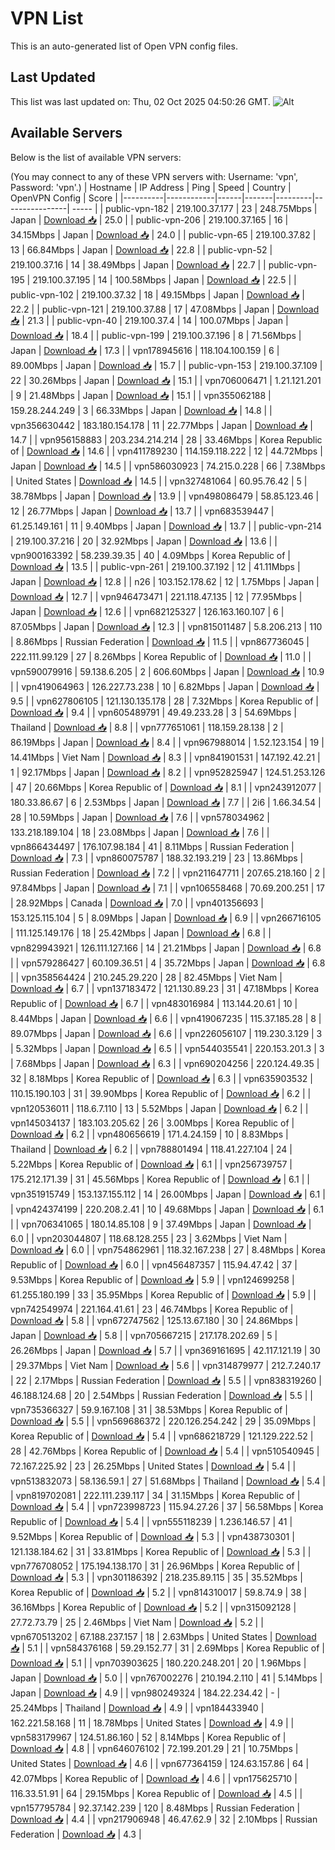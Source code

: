 # VPN List

This is an auto-generated list of Open VPN config files.

## Last Updated

This list was last updated on: Thu, 02 Oct 2025 04:50:26 GMT.
![Alt](https://repobeats.axiom.co/api/embed/186b98318ef1479477931607c1ad7d823f12451f.svg "Repobeats analytics image")

## Available Servers

Below is the list of available VPN servers:

(You may connect to any of these VPN servers with: Username: 'vpn', Password: 'vpn'.)
| Hostname | IP Address | Ping | Speed | Country | OpenVPN Config | Score |
|----------|------------|------|-------|---------|----------------| ----- |
| public-vpn-182 | 219.100.37.177 | 23 | 248.75Mbps | Japan | [Download 📥](./configs/server_0_JP.ovpn) | 25.0 |
| public-vpn-206 | 219.100.37.165 | 16 | 34.15Mbps | Japan | [Download 📥](./configs/server_1_JP.ovpn) | 24.0 |
| public-vpn-65 | 219.100.37.82 | 13 | 66.84Mbps | Japan | [Download 📥](./configs/server_2_JP.ovpn) | 22.8 |
| public-vpn-52 | 219.100.37.16 | 14 | 38.49Mbps | Japan | [Download 📥](./configs/server_3_JP.ovpn) | 22.7 |
| public-vpn-195 | 219.100.37.195 | 14 | 100.58Mbps | Japan | [Download 📥](./configs/server_4_JP.ovpn) | 22.5 |
| public-vpn-102 | 219.100.37.32 | 18 | 49.15Mbps | Japan | [Download 📥](./configs/server_5_JP.ovpn) | 22.2 |
| public-vpn-121 | 219.100.37.88 | 17 | 47.08Mbps | Japan | [Download 📥](./configs/server_6_JP.ovpn) | 21.3 |
| public-vpn-40 | 219.100.37.4 | 14 | 100.07Mbps | Japan | [Download 📥](./configs/server_7_JP.ovpn) | 18.4 |
| public-vpn-199 | 219.100.37.196 | 8 | 71.56Mbps | Japan | [Download 📥](./configs/server_8_JP.ovpn) | 17.3 |
| vpn178945616 | 118.104.100.159 | 6 | 89.00Mbps | Japan | [Download 📥](./configs/server_9_JP.ovpn) | 15.7 |
| public-vpn-153 | 219.100.37.109 | 22 | 30.26Mbps | Japan | [Download 📥](./configs/server_10_JP.ovpn) | 15.1 |
| vpn706006471 | 1.21.121.201 | 9 | 21.48Mbps | Japan | [Download 📥](./configs/server_11_JP.ovpn) | 15.1 |
| vpn355062188 | 159.28.244.249 | 3 | 66.33Mbps | Japan | [Download 📥](./configs/server_12_JP.ovpn) | 14.8 |
| vpn356630442 | 183.180.154.178 | 11 | 22.77Mbps | Japan | [Download 📥](./configs/server_13_JP.ovpn) | 14.7 |
| vpn956158883 | 203.234.214.214 | 28 | 33.46Mbps | Korea Republic of | [Download 📥](./configs/server_14_KR.ovpn) | 14.6 |
| vpn411789230 | 114.159.118.222 | 12 | 44.72Mbps | Japan | [Download 📥](./configs/server_15_JP.ovpn) | 14.5 |
| vpn586030923 | 74.215.0.228 | 66 | 7.38Mbps | United States | [Download 📥](./configs/server_16_US.ovpn) | 14.5 |
| vpn327481064 | 60.95.76.42 | 5 | 38.78Mbps | Japan | [Download 📥](./configs/server_17_JP.ovpn) | 13.9 |
| vpn498086479 | 58.85.123.46 | 12 | 26.77Mbps | Japan | [Download 📥](./configs/server_18_JP.ovpn) | 13.7 |
| vpn683539447 | 61.25.149.161 | 11 | 9.40Mbps | Japan | [Download 📥](./configs/server_19_JP.ovpn) | 13.7 |
| public-vpn-214 | 219.100.37.216 | 20 | 32.92Mbps | Japan | [Download 📥](./configs/server_20_JP.ovpn) | 13.6 |
| vpn900163392 | 58.239.39.35 | 40 | 4.09Mbps | Korea Republic of | [Download 📥](./configs/server_21_KR.ovpn) | 13.5 |
| public-vpn-261 | 219.100.37.192 | 12 | 41.11Mbps | Japan | [Download 📥](./configs/server_22_JP.ovpn) | 12.8 |
| n26 | 103.152.178.62 | 12 | 1.75Mbps | Japan | [Download 📥](./configs/server_23_JP.ovpn) | 12.7 |
| vpn946473471 | 221.118.47.135 | 12 | 77.95Mbps | Japan | [Download 📥](./configs/server_24_JP.ovpn) | 12.6 |
| vpn682125327 | 126.163.160.107 | 6 | 87.05Mbps | Japan | [Download 📥](./configs/server_25_JP.ovpn) | 12.3 |
| vpn815011487 | 5.8.206.213 | 110 | 8.86Mbps | Russian Federation | [Download 📥](./configs/server_26_RU.ovpn) | 11.5 |
| vpn867736045 | 222.111.99.129 | 27 | 8.26Mbps | Korea Republic of | [Download 📥](./configs/server_27_KR.ovpn) | 11.0 |
| vpn590079916 | 59.138.6.205 | 2 | 606.60Mbps | Japan | [Download 📥](./configs/server_28_JP.ovpn) | 10.9 |
| vpn419064963 | 126.227.73.238 | 10 | 6.82Mbps | Japan | [Download 📥](./configs/server_29_JP.ovpn) | 9.5 |
| vpn627806105 | 121.130.135.178 | 28 | 7.32Mbps | Korea Republic of | [Download 📥](./configs/server_30_KR.ovpn) | 9.4 |
| vpn605489791 | 49.49.233.28 | 3 | 54.69Mbps | Thailand | [Download 📥](./configs/server_31_TH.ovpn) | 8.8 |
| vpn777651061 | 118.159.28.138 | 2 | 86.19Mbps | Japan | [Download 📥](./configs/server_32_JP.ovpn) | 8.4 |
| vpn967988014 | 1.52.123.154 | 19 | 14.41Mbps | Viet Nam | [Download 📥](./configs/server_33_VN.ovpn) | 8.3 |
| vpn841901531 | 147.192.42.21 | 1 | 92.17Mbps | Japan | [Download 📥](./configs/server_34_JP.ovpn) | 8.2 |
| vpn952825947 | 124.51.253.126 | 47 | 20.66Mbps | Korea Republic of | [Download 📥](./configs/server_35_KR.ovpn) | 8.1 |
| vpn243912077 | 180.33.86.67 | 6 | 2.53Mbps | Japan | [Download 📥](./configs/server_36_JP.ovpn) | 7.7 |
| 2i6 | 1.66.34.54 | 28 | 10.59Mbps | Japan | [Download 📥](./configs/server_37_JP.ovpn) | 7.6 |
| vpn578034962 | 133.218.189.104 | 18 | 23.08Mbps | Japan | [Download 📥](./configs/server_38_JP.ovpn) | 7.6 |
| vpn866434497 | 176.107.98.184 | 41 | 8.11Mbps | Russian Federation | [Download 📥](./configs/server_39_RU.ovpn) | 7.3 |
| vpn860075787 | 188.32.193.219 | 23 | 13.86Mbps | Russian Federation | [Download 📥](./configs/server_40_RU.ovpn) | 7.2 |
| vpn211647711 | 207.65.218.160 | 2 | 97.84Mbps | Japan | [Download 📥](./configs/server_41_JP.ovpn) | 7.1 |
| vpn106558468 | 70.69.200.251 | 17 | 28.92Mbps | Canada | [Download 📥](./configs/server_42_CA.ovpn) | 7.0 |
| vpn401356693 | 153.125.115.104 | 5 | 8.09Mbps | Japan | [Download 📥](./configs/server_43_JP.ovpn) | 6.9 |
| vpn266716105 | 111.125.149.176 | 18 | 25.42Mbps | Japan | [Download 📥](./configs/server_44_JP.ovpn) | 6.8 |
| vpn829943921 | 126.111.127.166 | 14 | 21.21Mbps | Japan | [Download 📥](./configs/server_45_JP.ovpn) | 6.8 |
| vpn579286427 | 60.109.36.51 | 4 | 35.72Mbps | Japan | [Download 📥](./configs/server_46_JP.ovpn) | 6.8 |
| vpn358564424 | 210.245.29.220 | 28 | 82.45Mbps | Viet Nam | [Download 📥](./configs/server_47_VN.ovpn) | 6.7 |
| vpn137183472 | 121.130.89.23 | 31 | 47.18Mbps | Korea Republic of | [Download 📥](./configs/server_48_KR.ovpn) | 6.7 |
| vpn483016984 | 113.144.20.61 | 10 | 8.44Mbps | Japan | [Download 📥](./configs/server_49_JP.ovpn) | 6.6 |
| vpn419067235 | 115.37.185.28 | 8 | 89.07Mbps | Japan | [Download 📥](./configs/server_50_JP.ovpn) | 6.6 |
| vpn226056107 | 119.230.3.129 | 3 | 5.32Mbps | Japan | [Download 📥](./configs/server_51_JP.ovpn) | 6.5 |
| vpn544035541 | 220.153.201.3 | 3 | 7.68Mbps | Japan | [Download 📥](./configs/server_52_JP.ovpn) | 6.3 |
| vpn690204256 | 220.124.49.35 | 32 | 8.18Mbps | Korea Republic of | [Download 📥](./configs/server_53_KR.ovpn) | 6.3 |
| vpn635903532 | 110.15.190.103 | 31 | 39.90Mbps | Korea Republic of | [Download 📥](./configs/server_54_KR.ovpn) | 6.2 |
| vpn120536011 | 118.6.7.110 | 13 | 5.52Mbps | Japan | [Download 📥](./configs/server_55_JP.ovpn) | 6.2 |
| vpn145034137 | 183.103.205.62 | 26 | 3.00Mbps | Korea Republic of | [Download 📥](./configs/server_56_KR.ovpn) | 6.2 |
| vpn480656619 | 171.4.24.159 | 10 | 8.83Mbps | Thailand | [Download 📥](./configs/server_57_TH.ovpn) | 6.2 |
| vpn788801494 | 118.41.227.104 | 24 | 5.22Mbps | Korea Republic of | [Download 📥](./configs/server_58_KR.ovpn) | 6.1 |
| vpn256739757 | 175.212.171.39 | 31 | 45.56Mbps | Korea Republic of | [Download 📥](./configs/server_59_KR.ovpn) | 6.1 |
| vpn351915749 | 153.137.155.112 | 14 | 26.00Mbps | Japan | [Download 📥](./configs/server_60_JP.ovpn) | 6.1 |
| vpn424374199 | 220.208.2.41 | 10 | 49.68Mbps | Japan | [Download 📥](./configs/server_61_JP.ovpn) | 6.1 |
| vpn706341065 | 180.14.85.108 | 9 | 37.49Mbps | Japan | [Download 📥](./configs/server_62_JP.ovpn) | 6.0 |
| vpn203044807 | 118.68.128.255 | 23 | 3.62Mbps | Viet Nam | [Download 📥](./configs/server_63_VN.ovpn) | 6.0 |
| vpn754862961 | 118.32.167.238 | 27 | 8.48Mbps | Korea Republic of | [Download 📥](./configs/server_64_KR.ovpn) | 6.0 |
| vpn456487357 | 115.94.47.42 | 37 | 9.53Mbps | Korea Republic of | [Download 📥](./configs/server_65_KR.ovpn) | 5.9 |
| vpn124699258 | 61.255.180.199 | 33 | 35.95Mbps | Korea Republic of | [Download 📥](./configs/server_66_KR.ovpn) | 5.9 |
| vpn742549974 | 221.164.41.61 | 23 | 46.74Mbps | Korea Republic of | [Download 📥](./configs/server_67_KR.ovpn) | 5.8 |
| vpn672747562 | 125.13.67.180 | 30 | 24.86Mbps | Japan | [Download 📥](./configs/server_68_JP.ovpn) | 5.8 |
| vpn705667215 | 217.178.202.69 | 5 | 26.26Mbps | Japan | [Download 📥](./configs/server_69_JP.ovpn) | 5.7 |
| vpn369161695 | 42.117.121.19 | 30 | 29.37Mbps | Viet Nam | [Download 📥](./configs/server_70_VN.ovpn) | 5.6 |
| vpn314879977 | 212.7.240.17 | 22 | 2.17Mbps | Russian Federation | [Download 📥](./configs/server_71_RU.ovpn) | 5.5 |
| vpn838319260 | 46.188.124.68 | 20 | 2.54Mbps | Russian Federation | [Download 📥](./configs/server_72_RU.ovpn) | 5.5 |
| vpn735366327 | 59.9.167.108 | 31 | 38.53Mbps | Korea Republic of | [Download 📥](./configs/server_73_KR.ovpn) | 5.5 |
| vpn569686372 | 220.126.254.242 | 29 | 35.09Mbps | Korea Republic of | [Download 📥](./configs/server_74_KR.ovpn) | 5.4 |
| vpn686218729 | 121.129.222.52 | 28 | 42.76Mbps | Korea Republic of | [Download 📥](./configs/server_75_KR.ovpn) | 5.4 |
| vpn510540945 | 72.167.225.92 | 23 | 26.25Mbps | United States | [Download 📥](./configs/server_76_US.ovpn) | 5.4 |
| vpn513832073 | 58.136.59.1 | 27 | 51.68Mbps | Thailand | [Download 📥](./configs/server_77_TH.ovpn) | 5.4 |
| vpn819702081 | 222.111.239.117 | 34 | 31.15Mbps | Korea Republic of | [Download 📥](./configs/server_78_KR.ovpn) | 5.4 |
| vpn723998723 | 115.94.27.26 | 37 | 56.58Mbps | Korea Republic of | [Download 📥](./configs/server_79_KR.ovpn) | 5.4 |
| vpn555118239 | 1.236.146.57 | 41 | 9.52Mbps | Korea Republic of | [Download 📥](./configs/server_80_KR.ovpn) | 5.3 |
| vpn438730301 | 121.138.184.62 | 31 | 33.81Mbps | Korea Republic of | [Download 📥](./configs/server_81_KR.ovpn) | 5.3 |
| vpn776708052 | 175.194.138.170 | 31 | 26.96Mbps | Korea Republic of | [Download 📥](./configs/server_82_KR.ovpn) | 5.3 |
| vpn301186392 | 218.235.89.115 | 35 | 35.52Mbps | Korea Republic of | [Download 📥](./configs/server_83_KR.ovpn) | 5.2 |
| vpn814310017 | 59.8.74.9 | 38 | 36.16Mbps | Korea Republic of | [Download 📥](./configs/server_84_KR.ovpn) | 5.2 |
| vpn315092128 | 27.72.73.79 | 25 | 2.46Mbps | Viet Nam | [Download 📥](./configs/server_85_VN.ovpn) | 5.2 |
| vpn670513202 | 67.188.237.157 | 18 | 2.63Mbps | United States | [Download 📥](./configs/server_86_US.ovpn) | 5.1 |
| vpn584376168 | 59.29.152.77 | 31 | 2.69Mbps | Korea Republic of | [Download 📥](./configs/server_87_KR.ovpn) | 5.1 |
| vpn703903625 | 180.220.248.201 | 20 | 1.96Mbps | Japan | [Download 📥](./configs/server_88_JP.ovpn) | 5.0 |
| vpn767002276 | 210.194.2.110 | 41 | 5.14Mbps | Japan | [Download 📥](./configs/server_89_JP.ovpn) | 4.9 |
| vpn980249324 | 184.22.234.42 | - | 25.24Mbps | Thailand | [Download 📥](./configs/server_90_TH.ovpn) | 4.9 |
| vpn184433940 | 162.221.58.168 | 11 | 18.78Mbps | United States | [Download 📥](./configs/server_91_US.ovpn) | 4.9 |
| vpn583179967 | 124.51.86.160 | 52 | 8.14Mbps | Korea Republic of | [Download 📥](./configs/server_92_KR.ovpn) | 4.8 |
| vpn646076102 | 72.199.201.29 | 21 | 10.75Mbps | United States | [Download 📥](./configs/server_93_US.ovpn) | 4.6 |
| vpn677364159 | 124.63.157.86 | 64 | 42.07Mbps | Korea Republic of | [Download 📥](./configs/server_94_KR.ovpn) | 4.6 |
| vpn175625710 | 116.33.51.91 | 64 | 29.15Mbps | Korea Republic of | [Download 📥](./configs/server_95_KR.ovpn) | 4.5 |
| vpn157795784 | 92.37.142.239 | 120 | 8.48Mbps | Russian Federation | [Download 📥](./configs/server_96_RU.ovpn) | 4.4 |
| vpn217906948 | 46.47.62.9 | 32 | 2.10Mbps | Russian Federation | [Download 📥](./configs/server_97_RU.ovpn) | 4.3 |
